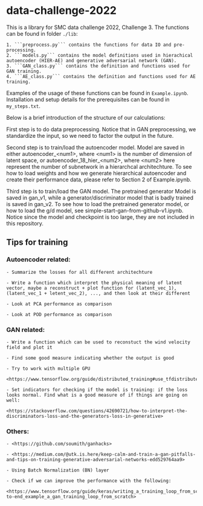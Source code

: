 # data-challenge-2022
This is a library for SMC data challenge 2022, Challenge 3. The functions can be found in folder ```./lib```:  
 
	1. ```preprocess.py``` contains the functions for data IO and pre-processing.
	2. ```models.py``` contains the model definitions used in hierachical autoencoder (HIER-AE) and generative adversarial network (GAN).
	3. ```GAN_class.py``` contains the definition and functions used for GAN training.
	4. ```AE_class.py``` contains the definition and functions used for AE training.

Examples of the usage of these functions can be found in ```Example.ipynb```. Installation and setup details for the prerequisites can be found in ```my_steps.txt```. 

Below is a brief introduction of the structure of our calculations:

First step is to do data preprocessing. Notice that in GAN preprocessing, we standardize the input, so we need to factor the output in the future.

Second step is to train/load the autoencoder model. Model are saved in either autoencoder_\<num1\>, where \<num1\> is the number of dimension of latent space, or autoencoder_18_hier_\<num2\>, where \<num2\> here represent the number of subnetwork in a hierarchcal architechture. To see how to load weights and how we generate hierarchical autoencoder and create their performance data, please refer to Section 2 of Example.ipynb.

Third step is to train/load the GAN model. The pretrained generator Model is saved in gan_v1, while a generator/discriminator model that is badly trained is saved in gan_v2. To see how to load the pretrained generator model, or how to load the g/d model, see simple-start-gan-from-github-v1.ipynb. Notice since the model and checkpoint is too large, they are not included in this repository. 


## Tips for training

### Autoencoder related:

	- Summarize the losses for all different architechture

	- Write a function which interpret the physical meaning of latent vector, maybe a reconstruct + plot function for (latent_vec_1), (latent_vec_1 + letent_vec_2), ..., and then look at their different

	- Look at PCA performance as comparison

	- Look at POD performance as comparison

### GAN related:

	- Write a function which can be used to reconstuct the wind velocity field and plot it

	- Find some good measure indicating whether the output is good
	
	- Try to work with multiple GPU

	<https://www.tensorflow.org/guide/distributed_training#use_tfdistributestrategy_with_custom_training_loops>
	
	- Set indicators for checking if the model is training: if the loss looks normal. Find what is a good measure of if things are going on well:

	<https://stackoverflow.com/questions/42690721/how-to-interpret-the-discriminators-loss-and-the-generators-loss-in-generative>
	

### Others:

	- <https://github.com/soumith/ganhacks>
	
	- <https://medium.com/@utk.is.here/keep-calm-and-train-a-gan-pitfalls-and-tips-on-training-generative-adversarial-networks-edd529764aa9>
	
	- Using Batch Normalization (BN) layer

	- Check if we can improve the performance with the following:

	<https://www.tensorflow.org/guide/keras/writing_a_training_loop_from_scratch#end-to-end_example_a_gan_training_loop_from_scratch>
